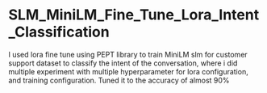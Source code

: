 # SLM_MiniLM_Fine_Tune_Lora_Intent_Classification
I used lora fine tune using PEPT library to train MiniLM slm for customer support dataset to classify the intent of the conversation, where i did multiple experiment with multiple hyperparameter for lora configuration, and training configuration. Tuned it to the accuracy of almost 90%
